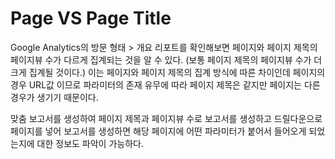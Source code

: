 # Page VS Page Title
Google Analytics의 방문 형태 > 개요 리포트를 확인해보면 페이지와 페이지 제목의 페이지뷰 수가 다르게 집계되는 것을 알 수 있다. (보통 페이지 제목의 페이지뷰 수가 더 크게 집계될 것이다.)
이는 페이지와 페이지 제목의 집계 방식에 따른 차이인데 페이지의 경우 URL값 이므로 파라미터의 존재 유무에 따라 페이지 제목은 같지만 페이지는 다른 경우가 생기기 때문이다.

맞춤 보고서를 생성하여 페이지 제목과 페이지뷰 수로 보고서를 생성하고 드릴다운으로 페이지를 넣어 보고서를 생성하면 해당 페이지에 어떤 파라미터가 붙어서 들어오게 되었는지에 대한 정보도 파악이 가능하다. 